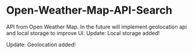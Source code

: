 # Open-Weather-Map-API-Search

API from Open Weather Map. In the future will implement geolocation api and local storage to improve UI.
Update: Local storage added!

Update: Geolocation added!
